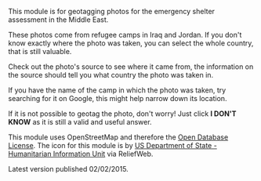 This module is for geotagging photos for the emergency shelter assessment in the Middle East.

These photos come from refugee camps in Iraq and Jordan. If you don't know exactly where the photo was taken, you can select the whole country, that is still valuable.

Check out the photo's source to see where it came from, the information on the source should tell you what country the photo was taken in.

If you have the name of the camp in which the photo was taken, try searching for it on Google, this might help narrow down its location.

If it is not possible to geotag the photo, don't worry! Just click **I DON'T KNOW** as it is still a valid and useful answer.

This module uses OpenStreetMap and therefore the [Open Database License](http://www.openstreetmap.org/copyright). The icon for this module is by [US Department of State - Humanitarian Information Unit](http://reliefweb.int/report/syrian-arab-republic/syria-regional-refugee-crisis-camp-and-non-camp-populations-18-june-2013) via ReliefWeb.

Latest version published 02/02/2015.
